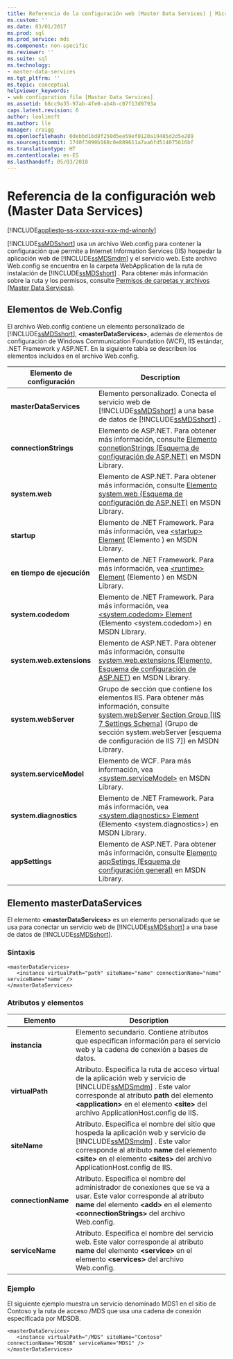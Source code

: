 ```yaml
---
title: Referencia de la configuración web (Master Data Services) | Microsoft Docs
ms.custom: ''
ms.date: 03/01/2017
ms.prod: sql
ms.prod_service: mds
ms.component: non-specific
ms.reviewer: ''
ms.suite: sql
ms.technology:
- master-data-services
ms.tgt_pltfrm: ''
ms.topic: conceptual
helpviewer_keywords:
- web configuration file [Master Data Services]
ms.assetid: b8cc9a35-97ab-4fe0-ab4b-c07f13d9793a
caps.latest.revision: 6
author: leolimsft
ms.author: lle
manager: craigg
ms.openlocfilehash: 0debbd16d8f250d5ee59ef0120a19485d2d5e289
ms.sourcegitcommit: 1740f3090b168c0e809611a7aa6fd514075616bf
ms.translationtype: HT
ms.contentlocale: es-ES
ms.lasthandoff: 05/03/2018
---
```

# <a name="web-configuration-reference-master-data-services"></a>Referencia de la configuración web (Master Data Services)

[!INCLUDE[appliesto-ss-xxxx-xxxx-xxx-md-winonly](../includes/appliesto-ss-xxxx-xxxx-xxx-md-winonly.md)]

  [!INCLUDE[ssMDSshort](../includes/ssmdsshort-md.md)] usa un archivo Web.config para contener la configuración que permite a Internet Information Services (IIS) hospedar la aplicación web de [!INCLUDE[ssMDSmdm](../includes/ssmdsmdm-md.md)] y el servicio web. Este archivo Web.config se encuentra en la carpeta WebApplication de la ruta de instalación de [!INCLUDE[ssMDSshort](../includes/ssmdsshort-md.md)] . Para obtener más información sobre la ruta y los permisos, consulte [Permisos de carpetas y archivos &#40;Master Data Services&#41;](../master-data-services/folder-and-file-permissions-master-data-services.md).  
  
## <a name="webconfig-elements"></a>Elementos de Web.Config  
 El archivo Web.config contiene un elemento personalizado de [!INCLUDE[ssMDSshort](../includes/ssmdsshort-md.md)], **\<masterDataServices>**, además de elementos de configuración de Windows Communication Foundation (WCF), IIS estándar, .NET Framework y ASP.NET. En la siguiente tabla se describen los elementos incluidos en el archivo Web.config.  
  
|Elemento de configuración|Description|  
|---------------------------|-----------------|  
|**masterDataServices**|Elemento personalizado. Conecta el servicio web de [!INCLUDE[ssMDSshort](../includes/ssmdsshort-md.md)] a una base de datos de [!INCLUDE[ssMDSshort](../includes/ssmdsshort-md.md)] .|  
|**connectionStrings**|Elemento de ASP.NET. Para obtener más información, consulte [Elemento connetionStrings (Esquema de configuración de ASP.NET)](http://go.microsoft.com/fwlink/?LinkId=178347) en MSDN Library.|  
|**system.web**|Elemento de ASP.NET. Para obtener más información, consulte [Elemento system.web (Esquema de configuración de ASP.NET)](http://go.microsoft.com/fwlink/?LinkId=178348) en MSDN Library.|  
|**startup**|Elemento de .NET Framework. Para más información, vea [\<startup> Element](http://go.microsoft.com/fwlink/?LinkId=178349) (Elemento <startup>) en MSDN Library.|  
|**en tiempo de ejecución**|Elemento de .NET Framework. Para más información, vea [\<runtime> Element](http://go.microsoft.com/fwlink/?LinkId=178350) (Elemento <runtime>) en MSDN Library.|  
|**system.codedom**|Elemento de .NET Framework. Para más información, vea [\<system.codedom> Element](http://go.microsoft.com/fwlink/?LinkId=178351) (Elemento <system.codedom>) en MSDN Library.|  
|**system.web.extensions**|Elemento de ASP.NET. Para obtener más información, consulte [system.web.extensions (Elemento, Esquema de configuración de ASP.NET)](http://go.microsoft.com/fwlink/?LinkId=178352) en MSDN Library.|  
|**system.webServer**|Grupo de sección que contiene los elementos IIS. Para obtener más información, consulte [system.webServer Section Group \[IIS 7 Settings Schema\]](http://go.microsoft.com/fwlink/?LinkId=178353) (Grupo de sección system.webServer [esquema de configuración de IIS 7]) en MSDN Library.|  
|**system.serviceModel**|Elemento de WCF. Para más información, vea [\<system.serviceModel>](http://go.microsoft.com/fwlink/?LinkId=178354) en MSDN Library.|  
|**system.diagnostics**|Elemento de .NET Framework. Para más información, vea [\<system.diagnostics> Element](http://go.microsoft.com/fwlink/?LinkId=178355) (Elemento <system.diagnostics>) en MSDN Library.|  
|**appSettings**|Elemento de ASP.NET. Para obtener más información, consulte [Elemento appSetings (Esquema de configuración general)](http://go.microsoft.com/fwlink/?LinkId=178356) en MSDN Library.|  
  
## <a name="masterdataservices-element"></a>Elemento masterDataServices  
 El elemento **\<masterDataServices>** es un elemento personalizado que se usa para conectar un servicio web de [!INCLUDE[ssMDSshort](../includes/ssmdsshort-md.md)] a una base de datos de [!INCLUDE[ssMDSshort](../includes/ssmdsshort-md.md)].  
  
### <a name="syntax"></a>Sintaxis  
  
```  
<masterDataServices>  
   <instance virtualPath="path" siteName="name" connectionName="name" serviceName="name" />  
</masterDataServices>  
```  
  
### <a name="elements-and-attributes"></a>Atributos y elementos  
  
|Elemento|Description|  
|----------|-----------------|  
|**instancia**|Elemento secundario. Contiene atributos que especifican información para el servicio web y la cadena de conexión a bases de datos.|  
|**virtualPath**|Atributo. Especifica la ruta de acceso virtual de la aplicación web y servicio de [!INCLUDE[ssMDSmdm](../includes/ssmdsmdm-md.md)] . Este valor corresponde al atributo **path** del elemento **\<application>** en el elemento **\<site>** del archivo ApplicationHost.config de IIS.|  
|**siteName**|Atributo. Especifica el nombre del sitio que hospeda la aplicación web y servicio de [!INCLUDE[ssMDSmdm](../includes/ssmdsmdm-md.md)] . Este valor corresponde al atributo **name** del elemento **\<site>** en el elemento **\<sites>** del archivo ApplicationHost.config de IIS.|  
|**connectionName**|Atributo. Especifica el nombre del administrador de conexiones que se va a usar. Este valor corresponde al atributo **name** del elemento **\<add>** en el elemento **\<connectionStrings>** del archivo Web.config.|  
|**serviceName**|Atributo. Especifica el nombre del servicio web. Este valor corresponde al atributo **name** del elemento **\<service>** en el elemento **\<services>** del archivo Web.config.|  
  
### <a name="example"></a>Ejemplo  
 El siguiente ejemplo muestra un servicio denominado MDS1 en el sitio de Contoso y la ruta de acceso /MDS que usa una cadena de conexión especificada por MDSDB.  
  
```  
<masterDataServices>  
   <instance virtualPath="/MDS" siteName="Contoso" connectionName="MDSDB" serviceName="MDS1" />  
</masterDataServices>  
```  
  
  
